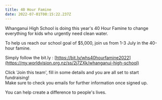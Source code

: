 ```yaml
---
title: 40 Hour Famine
date: 2022-07-01T08:15:22.237Z
---
```

Whanganui High School is doing this year's 40 Hour Famine to change everything for kids who urgently need clean water. 

To help us reach our school goal of $5,000, join us from 1-3 July in the 40-hour famine. 

Simply follow the bit.ly : [https://bit.ly/whs40hourfamine2022](https://my.worldvision.org.nz/ss/2j7ZXk/whanganui-high-school)  

Click 'Join this team', fill in some details and you are all set to start fundraising!  
Make sure to check you emails for further information once signed up.

You can help create a difference to people's lives.